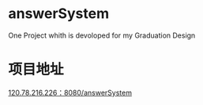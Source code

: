 # answerSystem
One Project whith is devoloped for my Graduation Design

# 项目地址
[120.78.216.226：8080/answerSystem](120.78.216.226：8080/answerSystem/)
